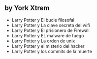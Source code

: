 ## by York Xtrem

* Larry Potter y El bucle filosofal
* Larry Potter y La clave secreta del wifi
* Larry Potter y El prisionero de Firewall
* Larry Potter y  EL malware de fuego
* Larry Potter y La orden de unix
* Larry Potter y el misterio del hacker
* Larry Potter y los commits de la muerte
